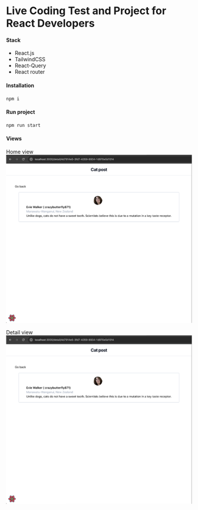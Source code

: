 #  Live Coding Test and Project for React Developers
#### Stack
- React.js
- TailwindCSS 
- React-Query 
- React router


####  Installation 

```bash
npm i
```

####  Run project

```bash
npm run start
```

####  Views

Home view
![Vista home](readmeImgs/detail.png)

Detail view
![Vista detail](readmeImgs/detail.png)
